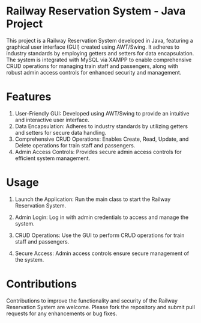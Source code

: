 # Railway Reservation System - Java Project
This project is a Railway Reservation System developed in Java, featuring a graphical user interface (GUI) created using AWT/Swing. It adheres to industry standards by employing getters and setters for data encapsulation. The system is integrated with MySQL via XAMPP to enable comprehensive CRUD operations for managing train staff and passengers, along with robust admin access controls for enhanced security and management.

# Features
1. User-Friendly GUI: Developed using AWT/Swing to provide an intuitive and interactive user interface.
2. Data Encapsulation: Adheres to industry standards by utilizing getters and setters for secure data handling.
3. Comprehensive CRUD Operations: Enables Create, Read, Update, and Delete operations for train staff and passengers.
4. Admin Access Controls: Provides secure admin access controls for efficient system management.

# Usage
1. Launch the Application:
Run the main class to start the Railway Reservation System.

2. Admin Login:
Log in with admin credentials to access and manage the system.

3. CRUD Operations:
Use the GUI to perform CRUD operations for train staff and passengers.

4. Secure Access:
Admin access controls ensure secure management of the system.

# Contributions
Contributions to improve the functionality and security of the Railway Reservation System are welcome. Please fork the repository and submit pull requests for any enhancements or bug fixes.
